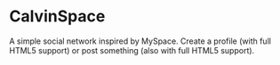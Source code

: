# CalvinSpace
A simple social network inspired by MySpace. Create a profile (with full HTML5 support) or post something (also with full HTML5 support).
